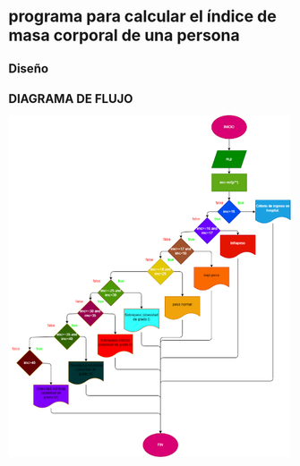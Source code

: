 # programa para calcular el índice de masa corporal de una persona

## Diseño

## DIAGRAMA DE FLUJO 
![digrama de flujo](diagrama.png "diagrama de flujo")